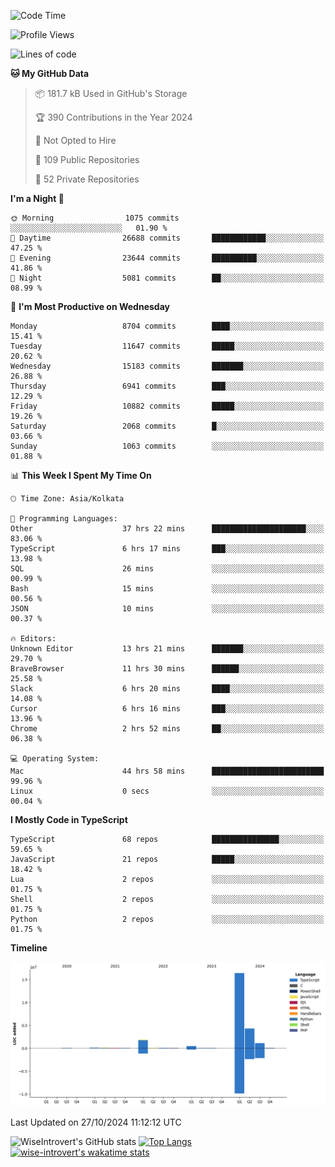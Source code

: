 <!--START_SECTION:waka-->
![Code Time](http://img.shields.io/badge/Code%20Time-1%2C744%20hrs%2057%20mins-blue)

![Profile Views](http://img.shields.io/badge/Profile%20Views-0-blue)

![Lines of code](https://img.shields.io/badge/From%20Hello%20World%20I%27ve%20Written-24.9%20million%20lines%20of%20code-blue)

**🐱 My GitHub Data** 

> 📦 181.7 kB Used in GitHub's Storage 
 > 
> 🏆 390 Contributions in the Year 2024
 > 
> 🚫 Not Opted to Hire
 > 
> 📜 109 Public Repositories 
 > 
> 🔑 52 Private Repositories 
 > 
**I'm a Night 🦉** 

```text
🌞 Morning                1075 commits        ░░░░░░░░░░░░░░░░░░░░░░░░░   01.90 % 
🌆 Daytime                26688 commits       ████████████░░░░░░░░░░░░░   47.25 % 
🌃 Evening                23644 commits       ██████████░░░░░░░░░░░░░░░   41.86 % 
🌙 Night                  5081 commits        ██░░░░░░░░░░░░░░░░░░░░░░░   08.99 % 
```
📅 **I'm Most Productive on Wednesday** 

```text
Monday                   8704 commits        ████░░░░░░░░░░░░░░░░░░░░░   15.41 % 
Tuesday                  11647 commits       █████░░░░░░░░░░░░░░░░░░░░   20.62 % 
Wednesday                15183 commits       ███████░░░░░░░░░░░░░░░░░░   26.88 % 
Thursday                 6941 commits        ███░░░░░░░░░░░░░░░░░░░░░░   12.29 % 
Friday                   10882 commits       █████░░░░░░░░░░░░░░░░░░░░   19.26 % 
Saturday                 2068 commits        █░░░░░░░░░░░░░░░░░░░░░░░░   03.66 % 
Sunday                   1063 commits        ░░░░░░░░░░░░░░░░░░░░░░░░░   01.88 % 
```


📊 **This Week I Spent My Time On** 

```text
🕑︎ Time Zone: Asia/Kolkata

💬 Programming Languages: 
Other                    37 hrs 22 mins      █████████████████████░░░░   83.06 % 
TypeScript               6 hrs 17 mins       ███░░░░░░░░░░░░░░░░░░░░░░   13.98 % 
SQL                      26 mins             ░░░░░░░░░░░░░░░░░░░░░░░░░   00.99 % 
Bash                     15 mins             ░░░░░░░░░░░░░░░░░░░░░░░░░   00.56 % 
JSON                     10 mins             ░░░░░░░░░░░░░░░░░░░░░░░░░   00.37 % 

🔥 Editors: 
Unknown Editor           13 hrs 21 mins      ███████░░░░░░░░░░░░░░░░░░   29.70 % 
BraveBrowser             11 hrs 30 mins      ██████░░░░░░░░░░░░░░░░░░░   25.58 % 
Slack                    6 hrs 20 mins       ████░░░░░░░░░░░░░░░░░░░░░   14.08 % 
Cursor                   6 hrs 16 mins       ███░░░░░░░░░░░░░░░░░░░░░░   13.96 % 
Chrome                   2 hrs 52 mins       ██░░░░░░░░░░░░░░░░░░░░░░░   06.38 % 

💻 Operating System: 
Mac                      44 hrs 58 mins      █████████████████████████   99.96 % 
Linux                    0 secs              ░░░░░░░░░░░░░░░░░░░░░░░░░   00.04 % 
```

**I Mostly Code in TypeScript** 

```text
TypeScript               68 repos            ███████████████░░░░░░░░░░   59.65 % 
JavaScript               21 repos            █████░░░░░░░░░░░░░░░░░░░░   18.42 % 
Lua                      2 repos             ░░░░░░░░░░░░░░░░░░░░░░░░░   01.75 % 
Shell                    2 repos             ░░░░░░░░░░░░░░░░░░░░░░░░░   01.75 % 
Python                   2 repos             ░░░░░░░░░░░░░░░░░░░░░░░░░   01.75 % 
```



**Timeline**

![Lines of Code chart](https://raw.githubusercontent.com/wise-introvert/wise-introvert/master/assets/bar_graph.png)


 Last Updated on 27/10/2024 11:12:12 UTC
<!--END_SECTION:waka-->

![WiseIntrovert's GitHub stats](https://github-readme-stats.vercel.app/api?username=wise-introvert&count_private=true&show_icons=true)
[![Top Langs](https://github-readme-stats.vercel.app/api/top-langs/?username=wise-introvert&langs_count=10)](https://github.com/anuraghazra/github-readme-stats)
[![wise-introvert's wakatime stats](https://github-readme-stats.vercel.app/api/wakatime?username=wiseintrovert)](https://github.com/anuraghazra/github-readme-stats)
